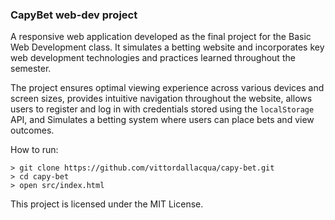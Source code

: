 ### CapyBet web-dev project

A responsive web application developed as the final project for the 
Basic Web Development class. It simulates a betting website and 
incorporates key web development technologies and practices learned 
throughout the semester.

The project ensures optimal viewing experience across various devices
and screen sizes, provides intuitive navigation throughout the website, 
allows users to register and log in with credentials stored using the 
`localStorage` API, and Simulates a betting system where users can place 
bets and view outcomes.

How to run:

    > git clone https://github.com/vittordallacqua/capy-bet.git
    > cd capy-bet
    > open src/index.html
  
This project is licensed under the MIT License.
